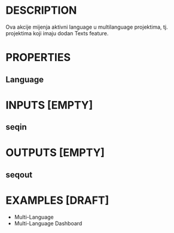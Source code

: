 # DESCRIPTION

Ova akcije mijenja aktivni language u multilanguage projektima, tj. projektima koji imaju dodan Texts feature.

# PROPERTIES

## Language

# INPUTS [EMPTY]

## seqin

# OUTPUTS [EMPTY]

## seqout

# EXAMPLES [DRAFT]

-   Multi-Language
-   Multi-Language Dashboard
